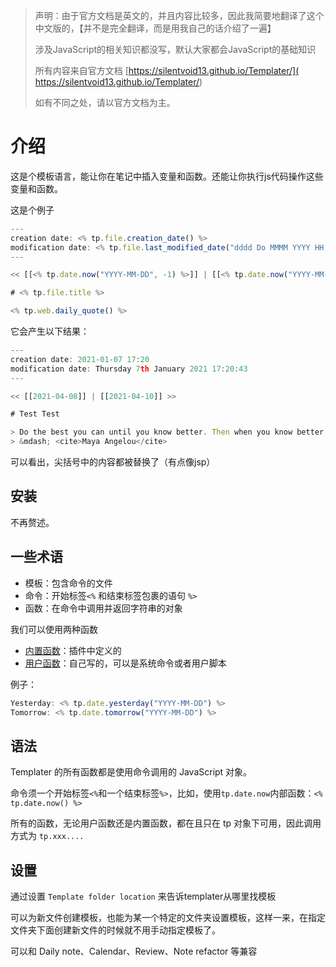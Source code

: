 
> 声明：由于官方文档是英文的，并且内容比较多，因此我简要地翻译了这个中文版的，【并不是完全翻译，而是用我自己的话介绍了一遍】
> 
> 涉及JavaScript的相关知识都没写，默认大家都会JavaScript的基础知识
> 
> 所有内容来自官方文档  [https://silentvoid13.github.io/Templater/]( https://silentvoid13.github.io/Templater/)
> 
> 如有不同之处，请以官方文档为主。

# 介绍

这是个模板语言，能让你在笔记中插入变量和函数。还能让你执行js代码操作这些变量和函数。

这是个例子

```js
---
creation date: <% tp.file.creation_date() %>
modification date: <% tp.file.last_modified_date("dddd Do MMMM YYYY HH:mm:ss") %>
---

<< [[<% tp.date.now("YYYY-MM-DD", -1) %>]] | [[<% tp.date.now("YYYY-MM-DD", 1) %>]] >>

# <% tp.file.title %>

<% tp.web.daily_quote() %>

```

它会产生以下结果：

```js
---
creation date: 2021-01-07 17:20
modification date: Thursday 7th January 2021 17:20:43
---

<< [[2021-04-08]] | [[2021-04-10]] >>

# Test Test

> Do the best you can until you know better. Then when you know better, do better.
> &mdash; <cite>Maya Angelou</cite>

```

可以看出，尖括号中的内容都被替换了（有点像jsp）

## 安装

不再赘述。



## 一些术语

- 模板：包含命令的文件
- 命令：开始标签`<%` 和结束标签包裹的语句 `%>`
- 函数：在命令中调用并返回字符串的对象

我们可以使用两种函数

- [内置函数](./2.内置函数)：插件中定义的
- [用户函数](./3.用户函数)：自己写的，可以是系统命令或者用户脚本

例子：

```js
Yesterday: <% tp.date.yesterday("YYYY-MM-DD") %>
Tomorrow: <% tp.date.tomorrow("YYYY-MM-DD") %>
```


## 语法

Templater 的所有函数都是使用命令调用的 JavaScript 对象。

命令须一个开始标签`<%`和一个结束标签`%>`，比如，使用`tp.date.now`内部函数：`<% tp.date.now() %>`

所有的函数，无论用户函数还是内置函数，都在且只在 tp 对象下可用，因此调用方式为 `tp.xxx....`

## 设置

通过设置 `Template folder location` 来告诉templater从哪里找模板

可以为新文件创建模板，也能为某一个特定的文件夹设置模板，这样一来，在指定文件夹下面创建新文件的时候就不用手动指定模板了。

可以和 Daily note、Calendar、Review、Note refactor 等兼容
